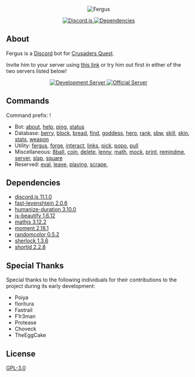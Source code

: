 <div align="center">
  <p>
    <img src="https://raw.githubusercontent.com/Johj/fergus/master/assets/banner.png" title="Fergus" />
  </p>

  <a href="https://www.npmjs.com/package/discord.js">
    <img src="https://img.shields.io/badge/discord.js-v11.1.0-blue.svg" title="Discord.js" />
  </a>
  <a href="https://david-dm.org/Johj/fergus">
    <img src="https://img.shields.io/david/Johj/fergus.svg" title="Dependencies" />
  </a>
</div>

## About
Fergus is a [Discord](https://discordapp.com/) bot for [Crusaders Quest](https://play.google.com/store/apps/details?id=com.nhnent.SKQUEST).

Invite him to your server using [this link](https://goo.gl/nDluCQ) or try him out first in either of the two servers listed below!

<div align="center">
  <a href="https://discord.gg/WjEFnzC">
    <img src="https://discordapp.com/api/guilds/258167954913361930/embed.png?style=banner2" title="Development Server"/>
  </a>
  <a href="https://discord.gg/6TRnyhj">
    <img src="https://discordapp.com/api/guilds/206599473282023424/embed.png?style=banner2" title="Official Server"/>
  </a>
</div>

## Commands
Command prefix: !

- Bot:
  [about](https://github.com/Johj/fergus/blob/master/commands/about.js),
  [help](https://github.com/Johj/fergus/blob/master/commands/help.js),
  [ping](https://github.com/Johj/fergus/blob/master/commands/ping.js),
  [status](https://github.com/Johj/fergus/blob/master/commands/status.js)
- Database:
  [berry](https://github.com/Johj/fergus/blob/master/commands/berry.js),
  [block](https://github.com/Johj/fergus/blob/master/commands/block.js),
  [bread](https://github.com/Johj/fergus/blob/master/commands/bread.js),
  [find](https://github.com/Johj/fergus/blob/master/commands/find.js),
  [goddess](https://github.com/Johj/fergus/blob/master/commands/goddess.js),
  [hero](https://github.com/Johj/fergus/blob/master/commands/hero.js),
  [rank](https://github.com/Johj/fergus/blob/master/commands/rank.js),
  [sbw](https://github.com/Johj/fergus/blob/master/commands/sbw.js),
  [skill](https://github.com/Johj/fergus/blob/master/commands/skill.js),
  [skin](https://github.com/Johj/fergus/blob/master/commands/skin.js),
  [stats](https://github.com/Johj/fergus/blob/master/commands/stats.js),
  [weapon](https://github.com/Johj/fergus/blob/master/commands/weapon.js)
- Utility:
  [fergus](https://github.com/Johj/fergus/blob/master/commands/fergus.js),
  [forge](https://github.com/Johj/fergus/blob/master/commands/forge.js),
  [interact](https://github.com/Johj/fergus/blob/master/commands/interact.js),
  [links](https://github.com/Johj/fergus/blob/master/commands/links.js),
  [pick](https://github.com/Johj/fergus/blob/master/commands/pick.js),
  [popo](https://github.com/Johj/fergus/blob/master/commands/popo.js),
  [pull](https://github.com/Johj/fergus/blob/master/commands/pull.js)
- Miscellaneous:
  [8ball](https://github.com/Johj/fergus/blob/master/commands/8ball.js),
  [coin](https://github.com/Johj/fergus/blob/master/commands/coin.js),
  [delete](https://github.com/Johj/fergus/blob/master/commands/delete.js),
  [lenny](https://github.com/Johj/fergus/blob/master/commands/lenny.js),
  [math](https://github.com/Johj/fergus/blob/master/commands/math.js),
  [mock](https://github.com/Johj/fergus/blob/master/commands/mock.js),
  [print](https://github.com/Johj/fergus/blob/master/commands/print.js),
  [remindme](https://github.com/Johj/fergus/blob/master/commands/remindme.js),
  [server](https://github.com/Johj/fergus/blob/master/commands/server.js),
  [slap](https://github.com/Johj/fergus/blob/master/commands/slap.js),
  [square](https://github.com/Johj/fergus/blob/master/commands/square.js)
- Reserved:
  [eval](https://github.com/Johj/fergus/blob/master/commands/eval.js),
  [leave](https://github.com/Johj/fergus/blob/master/commands/leave.js),
  [playing](https://github.com/Johj/fergus/blob/master/commands/playing.js),
  [scrape](https://github.com/Johj/fergus/blob/master/commands/scrape.js),

## Dependencies
- [discord.js 11.1.0](https://www.npmjs.com/package/discord.js)
- [fast-levenshtein 2.0.6](https://www.npmjs.com/package/fast-levenshtein)
- [humanize-duration 3.10.0](https://www.npmjs.com/package/humanize-duration)
- [js-beautify 1.6.12](https://www.npmjs.com/package/js-beautify)
- [mathjs 3.12.2](https://www.npmjs.com/package/mathjs)
- [moment 2.18.1](https://www.npmjs.com/package/moment)
- [randomcolor 0.5.2](https://www.npmjs.com/package/randomcolor)
- [sherlock 1.3.6](https://github.com/neilgupta/Sherlock)
- [shortid 2.2.8](https://www.npmjs.com/package/shortid)

## Special Thanks
Special thanks to the following individuals for their contributions to the project during its early development:
- Poiya
- fioritura
- Fastrail
- F1r3man
- Protease
- Choveck
- TheEggCake

## License
[GPL-3.0](https://raw.githubusercontent.com/Johj/fergus/master/LICENSE)
